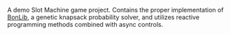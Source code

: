 A demo Slot Machine game project.
Contains the proper implementation of [BonLib](https://github.com/Bonfolit/BonLib), a genetic knapsack probability solver, and utilizes reactive programming methods combined with async controls.
